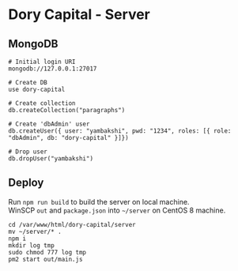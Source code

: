 # Dory Capital - Server
## MongoDB
```
# Initial login URI
mongodb://127.0.0.1:27017

# Create DB
use dory-capital

# Create collection
db.createCollection("paragraphs")

# Create 'dbAdmin' user
db.createUser({ user: "yambakshi", pwd: "1234", roles: [{ role: "dbAdmin", db: "dory-capital" }]})

# Drop user
db.dropUser("yambakshi")
```

## Deploy

Run `npm run build` to build the server on local machine.  
WinSCP `out` and `package.json` into `~/server` on CentOS 8 machine.
```
cd /var/www/html/dory-capital/server
mv ~/server/* .
npm i
mkdir log tmp
sudo chmod 777 log tmp
pm2 start out/main.js
```